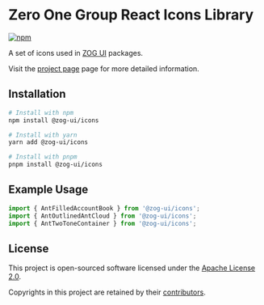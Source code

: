 # Zero One Group React Icons Library

[![npm](https://img.shields.io/npm/dm/@zog-ui/icons)](https://www.npmjs.com/package/@zog-ui/icons)

A set of icons used in [ZOG UI](https://www.npmjs.com/package/@zog-ui/core) packages.

Visit the [project page](https://github.com/zero-one-group/zog-ui) page for more detailed information.

## Installation

```bash
# Install with npm
npm install @zog-ui/icons

# Install with yarn
yarn add @zog-ui/icons

# Install with pnpm
pnpm install @zog-ui/icons
```

## Example Usage

```js
import { AntFilledAccountBook } from '@zog-ui/icons';
import { AntOutlinedAntCloud } from '@zog-ui/icons';
import { AntTwoToneContainer } from '@zog-ui/icons';
```

## License

This project is open-sourced software licensed under the [Apache License 2.0](https://github.com/zero-one-group/zog-ui/blob/main/LICENSE).

Copyrights in this project are retained by their [contributors](https://github.com/zero-one-group/zog-ui/network/dependencies).
